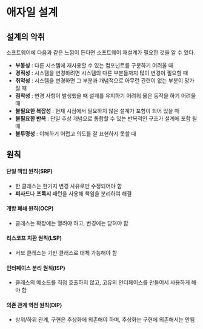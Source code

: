 # 애자일 설계

## 설계의 악취
소프트웨어에 다음과 같은 느낌이 든다면 소프트웨어 재설계가 필요한 것을 알 수 있다.

* **부동성** : 다른 시스템에 재사용할 수 있는 컴포넌트를 구분하기 어려울 때
* **경직성** : 시스템을 변경하려면 시스템의 다른 부분들까지 많이 변경이 필요할 때
* **취약성** : 시스템을 변경하면 그 부분과 개념적으로 아무런 관련이 없는 부분이 망가질 때
* **점착성** : 변경 사항이 발생했을 때 설계를 유지하기 어려워 옳은 동작을 하기 어려울 때
* **불필요한 복잡성** : 현재 시점에서 필요하지 않은 설계가 포함이 되어 있을 때
* **불필요한 반복** : 단일 추상 개념으로 통합할 수 있는 반복적인 구조가 설계에 포함 될 때
* **불투명성** : 이해하기 어렵고 의도를 잘 표현하지 못할 때

## 원칙
#### 단일 책임 원칙(SRP)
* 한 클래스는 한가지 변경 사유로만 수정되어야 함
* **퍼사드**나 **프록시** 패턴을 사용해 책임을 분리하여 해결

#### 개방 폐쇄 원칙(OCP)
* 클래스는 확장에는 열려야 하고, 변경에는 닫혀야 함

#### 리스코프 치환 원칙(LSP)
* 서브 클래스는 기반 클래스로 대체 가능해야 함

#### 인터페이스 분리 원칙(ISP)
* 클래스의 메소드를 직접 호출하지 않고, 고유의 인터페이스를 만들어서 사용하게 해야 함

#### 의존 관계 역전 원칙(DIP)
* 상위/하위 관계, 구현은 추상화에 의존해야 하며, 추상화는 구현에 의존해서는 안됨